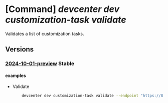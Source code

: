 # [Command] _devcenter dev customization-task validate_

Validates a list of customization tasks.

## Versions

### [2024-10-01-preview](/Resources/data-plane/microsoft.devcenter/L3Byb2plY3RzL3t9L2N1c3RvbWl6YXRpb250YXNrczp2YWxpZGF0ZWdyb3Vw/2024-10-01-preview.xml) **Stable**

<!-- data-plane:microsoft.devcenter /projects/{}/customizationtasks:validategroup 2024-10-01-preview -->

#### examples

- Validate
    ```bash
        devcenter dev customization-task validate --endpoint "https://8a40af38-3b4c-4672-a6a4-5e964b1870ed-contosodevcenter.centralus.devcenter.azure.com/" --project-name "DevProject" --tasks "[{\"name\": \"catalogName/choco\", \"displayName\": \"Install VS Code\", \"parameters\": {\"packageName\": \"vscode\", \"packageVersion\": \"1.0.0\"}}, {\"name\": \"catalogName/write-to-file\", \"runAs\": \"User\"}]"
    ```

